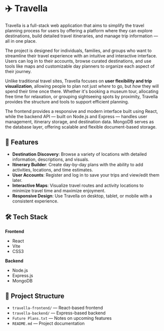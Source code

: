 # ✈️ Travella

Travella is a full-stack web application that aims to simplify the travel planning process for users by offering a platform where they can explore destinations, build detailed travel itineraries, and manage trip information — all in one place.

The project is designed for individuals, families, and groups who want to streamline their travel experience with an intuitive and interactive interface. Users can log in to their accounts, browse curated destinations, and use tools like maps and customizable day planners to organize each aspect of their journey.

Unlike traditional travel sites, Travella focuses on **user flexibility and trip visualization**, allowing people to plan not just *where* to go, but *how* they will spend their time once there. Whether it's booking a museum tour, allocating free time for relaxation, or grouping sightseeing spots by proximity, Travella provides the structure and tools to support efficient planning.

The frontend provides a responsive and modern interface built using React, while the backend API — built on Node.js and Express — handles user management, itinerary storage, and destination data. MongoDB serves as the database layer, offering scalable and flexible document-based storage.

## 🌟 Features

- **Destination Discovery**: Browse a variety of locations with detailed information, descriptions, and visuals.
- **Itinerary Builder**: Create day-by-day plans with the ability to add activities, locations, and time estimates.
- **User Accounts**: Register and log in to save your trips and view/edit them later.
- **Interactive Maps**: Visualize travel routes and activity locations to minimize travel time and maximize enjoyment.
- **Responsive Design**: Use Travella on desktop, tablet, or mobile with a consistent experience.

## 🛠️ Tech Stack

**Frontend**  
- React  
- Vite  
- CSS3

**Backend**  
- Node.js  
- Express.js  
- MongoDB

## 📁 Project Structure

- `travella-frontend/` — React-based frontend  
- `travella-backend/` — Express-based backend  
- `Future Plans.txt` — Notes on upcoming features  
- `README.md` — Project documentation

